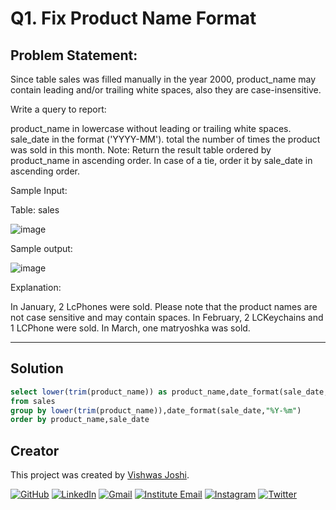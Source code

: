 # Q1. Fix Product Name Format

## Problem Statement:

Since table sales was filled manually in the year 2000, product_name may contain leading and/or trailing white spaces, also they are case-insensitive.

Write a query to report:

product_name in lowercase without leading or trailing white spaces.
sale_date in the format ('YYYY-MM').
total the number of times the product was sold in this month.
Note: Return the result table ordered by product_name in ascending order. In case of a tie, order it by sale_date in ascending order.

Sample Input:

Table: sales

![image](https://github.com/vishwasjoshi2019/DSML/assets/98074283/54efd63d-9ddc-436b-8453-9d173834061f)


Sample output:

![image](https://github.com/vishwasjoshi2019/DSML/assets/98074283/bab322e2-8469-4726-911c-fd63f7581358)


Explanation:

In January, 2 LcPhones were sold. Please note that the product names are not case sensitive and may contain spaces.
In February, 2 LCKeychains and 1 LCPhone were sold.
In March, one matryoshka was sold.

---

## Solution

```sql
select lower(trim(product_name)) as product_name,date_format(sale_date,"%Y-%m") as sale_date,count(*) as total 
from sales 
group by lower(trim(product_name)),date_format(sale_date,"%Y-%m")
order by product_name,sale_date

```
## Creator

This project was created by [Vishwas Joshi](https://github.com/vishwasjoshi2019).


[![GitHub](https://img.shields.io/badge/GitHub-%40vishwasjoshi2019-blue)](https://github.com/vishwasjoshi2019)
[![LinkedIn](https://img.shields.io/badge/LinkedIn-%40vishwasjoshi2019-blue)](https://www.linkedin.com/in/vishwasjoshi2019/)
[![Gmail](https://img.shields.io/badge/Gmail-vishwasjoshi2019%40gmail.com-red)](mailto:vishwasjoshi2019@gmail.com)
[![Institute Email](https://img.shields.io/badge/Institute%20Email-vishwas.j%40iitgn.ac.in-red)](mailto:vishwas.j@iitgn.ac.in)
[![Instagram](https://img.shields.io/badge/Instagram-%40cursed__geek-orange)](https://www.instagram.com/cursed_geek/)
[![Twitter](https://img.shields.io/badge/Twitter-%40Vishwas79116150-blue)](https://twitter.com/Vishwas79116150)


